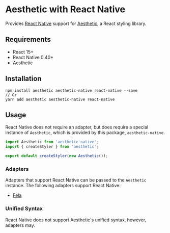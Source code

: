 # Aesthetic with React Native

Provides [React Native](https://github.com/facebook/react-native) support for
[Aesthetic](https://github.com/milesj/aesthetic), a React styling library.

## Requirements

* React 15+
* React Native 0.40+
* Aesthetic

## Installation

```
npm install aesthetic aesthetic-native react-native --save
// Or
yarn add aesthetic aesthetic-native react-native
```

## Usage

React Native does not require an adapter, but does require a special instance of `Aesthetic`,
which is provided by this package, `aesthetic-native`.

```javascript
import Aesthetic from 'aesthetic-native';
import { createStyler } from 'aesthetic';

export default createStyler(new Aesthetic());
```

### Adapters

Adapters that support React Native can be passed to the `Aesthetic` instance.
The following adapters support React Native:

* [Fela](../aesthetic-adapter-fela/)

### Unified Syntax

React Native does not support Aesthetic's unified syntax, however, adapters may.
